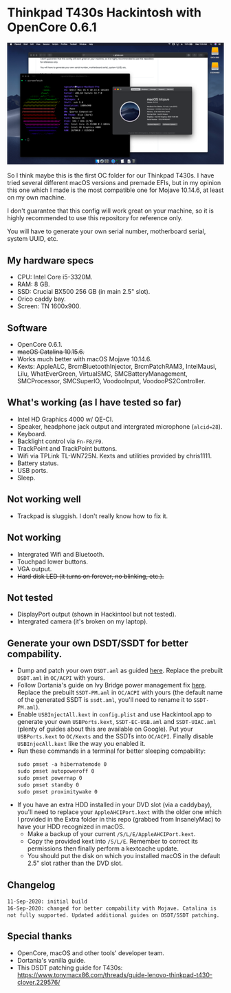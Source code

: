 # Thinkpad T430s Hackintosh with OpenCore 0.6.1
![](./screenshot.png)

So I think maybe this is the first OC folder for our Thinkpad T430s. I have tried several different macOS versions and premade EFIs, but in my opinion this one which I made is the most compatible one for Mojave 10.14.6, at least on my own machine.

I don't guarantee that this config will work great on your machine, so it is highly recommended to use this repository for reference only.

You will have to generate your own serial number, motherboard serial, system UUID, etc.

## My hardware specs
- CPU: Intel Core i5-3320M.
- RAM: 8 GB.
- SSD: Crucial BX500 256 GB (in main 2.5" slot).
- Orico caddy bay.
- Screen: TN 1600x900.
## Software
- OpenCore 0.6.1.
- ~~macOS Catalina 10.15.6.~~
- Works much better with macOS Mojave 10.14.6.
- Kexts: AppleALC, BrcmBluetoothInjector, BrcmPatchRAM3, IntelMausi, Lilu, WhatEverGreen, VirtualSMC, SMCBatteryManagement, SMCProcessor, SMCSuperIO, VoodooInput, VoodooPS2Controller. 
## What's working (as I have tested so far)
- Intel HD Graphics 4000 w/ QE-CI.
- Speaker, headphone jack output and intergrated microphone (``alcid=28``).
- Keyboard.
- Backlight control via ``Fn-F8/F9``.
- TrackPoint and TrackPoint buttons.
- Wifi via TPLink TL-WN725N. Kexts and utilities provided by chris1111.
- Battery status.
- USB ports.
- Sleep.
## Not working well
- Trackpad is sluggish. I don't really know how to fix it.
## Not working
- Intergrated Wifi and Bluetooth.
- Touchpad lower buttons.
- VGA output.
- ~~Hard disk LED (it turns on forever, no blinking, etc.).~~
## Not tested
- DisplayPort output (shown in Hackintool but not tested).
- Intergrated camera (it's broken on my laptop).
## Generate your own DSDT/SSDT for better compability.
- Dump and patch your own ``DSDT.aml`` as guided [here](https://www.tonymacx86.com/threads/guide-lenovo-thinkpad-t430-clover.229576/). Replace the prebuilt ``DSDT.aml`` in ``OC/ACPI`` with yours.
- Follow Dortania's guide on Ivy Bridge power management fix [here](https://dortania.github.io/OpenCore-Post-Install/universal/pm.html#sandy-and-ivy-bridge-power-management). Replace the prebuilt ``SSDT-PM.aml`` in ``OC/ACPI`` with yours (the default name of the generated SSDT is ``ssdt.aml``, you'll need to rename it to ``SSDT-PM.aml``).
- Enable ``USBInjectAll.kext`` in ``config.plist`` and use Hackintool.app to generate your own ``USBPorts.kext``, ``SSDT-EC-USB.aml`` and ``SSDT-UIAC.aml`` (plenty of guides about this are available on Google). Put your ``USBPorts.kext`` to ``OC/Kexts`` and the SSDTs into ``OC/ACPI``. Finally disable ``USBInjecAll.kext`` like the way you enabled it.
- Run these commands in a terminal for better sleeping compability:
  ```
  sudo pmset -a hibernatemode 0
  sudo pmset autopoweroff 0 
  sudo pmset powernap 0 
  sudo pmset standby 0
  sudo pmset proximitywake 0
  ```
- If you have an extra HDD installed in your DVD slot (via a caddybay), you'll need to replace your ``AppleAHCIPort.kext`` with the older one which I provided in the Extra folder in this repo (grabbed from InsanelyMac) to have your HDD recognized in macOS.
  - Make a backup of your current ``/S/L/E/AppleAHCIPort.kext``.
  - Copy the provided kext into ``/S/L/E``. Remember to correct its permissions then finally perform a kextcache update.
  - You should put the disk on which you installed macOS in the default 2.5" slot rather than the DVD slot.
## Changelog
```
11-Sep-2020: initial build
16-Sep-2020: changed for better compability with Mojave. Catalina is not fully supported. Updated additional guides on DSDT/SSDT patching.
```
## Special thanks
- OpenCore, macOS and other tools' developer team.
- Dortania's vanilla guide.
- This DSDT patching guide for T430s: https://www.tonymacx86.com/threads/guide-lenovo-thinkpad-t430-clover.229576/


